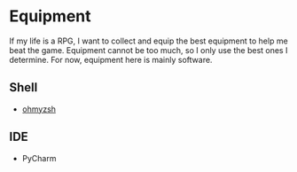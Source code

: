 # Equipment

If my life is a RPG, I want to collect  and equip the best equipment to help me beat the game. Equipment cannot be too much, so I only use the best ones I determine. For now, equipment here is mainly software.



## Shell

* [ohmyzsh](https://github.com/ohmyzsh/ohmyzsh)



## IDE

* PyCharm